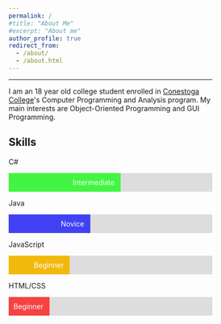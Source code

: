 ```yaml
---
permalink: /
#title: "About Me"
#excerpt: "About me"
author_profile: true
redirect_from:
  - /about/
  - /about.html
---
```

------
I am an 18 year old college student enrolled in [Conestoga College](https://www.conestogac.on.ca)'s Computer Programming and Analysis program. My main interests are Object-Oriented Programming and GUI Programming.

Skills
------
<style>
* {box-sizing:border-box}
.container {
  width: 100%;
  background-color: #ddd;
}
.skills {
  text-align: right;
  padding-top: 10px;
  padding-right: 12px;
  padding-bottom: 10px;
  color: white;
}
.csh {width: 55%; background-color: #42f542;} /* Green */
.jav {width: 40%; background-color: #4242f5;} /* Blue */
.jvs {width: 30%; background-color: #f2b90d;}/* Yellow */
.htm {width: 20%; background-color: #f54242;} /* Red */
</style>

C#
<div class="container">
  <div class="skills csh">Intermediate</div>
</div>

Java
<div class="container">
  <div class="skills jav">Novice</div>
</div>

JavaScript
<div class="container">
  <div class="skills jvs">Beginner</div>
</div>

HTML/CSS
<div class="container">
  <div class="skills htm">Beginner</div>
</div>

